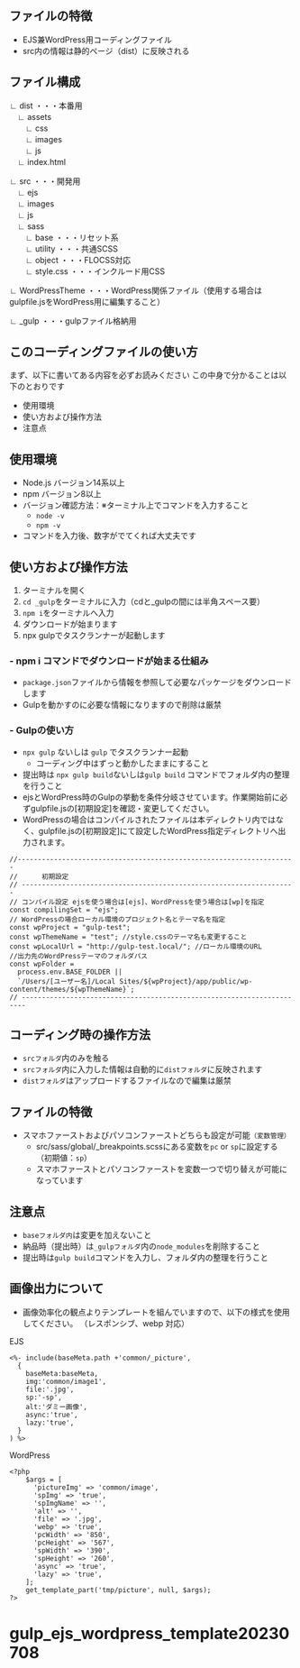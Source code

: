 ## ファイルの特徴
- EJS兼WordPress用コーディングファイル
- src内の情報は静的ページ（dist）に反映される


## ファイル構成  
∟ dist ・・・本番用  
　∟ assets  
　　∟ css  
　　∟ images  
　　∟ js  
　∟ index.html

∟ src ・・・開発用  
　∟ ejs  
　∟ images  
　∟ js  
　∟ sass  
　　∟ base ・・・リセット系    
　　∟ utility ・・・共通SCSS  
　　∟ object ・・・FLOCSS対応  
　　∟ style.css ・・・インクルード用CSS  

∟ WordPressTheme ・・・WordPress関係ファイル（使用する場合はgulpfile.jsをWordPress用に編集すること） 

∟ _gulp ・・・gulpファイル格納用 


## このコーディングファイルの使い方
まず、以下に書いてある内容を必ずお読みください
この中身で分かることは以下のとおりです

- 使用環境
- 使い方および操作方法
- 注意点
## 使用環境
- Node.js バージョン14系以上
- npm バージョン8以上
- バージョン確認方法：※ターミナル上でコマンドを入力すること
  - `node -v`
  - `npm -v`
- コマンドを入力後、数字がでてくれば大丈夫です
## 使い方および操作方法
1. ターミナルを開く
2. `cd _gulp`をターミナルに入力（cdと_gulpの間には半角スペース要）
3. `npm i`をターミナルへ入力
4. ダウンロードが始まります
5. npx gulpでタスクランナーが起動します
### - npm i コマンドでダウンロードが始まる仕組み
- `package.json`ファイルから情報を参照して必要なパッケージをダウンロードします
- Gulpを動かすのに必要な情報になりますので削除は厳禁

### - Gulpの使い方
- `npx gulp` ないしは `gulp` でタスクランナー起動
  - コーディング中はずっと動かしたままにすること
- 提出時は `npx gulp build`ないしは`gulp build` コマンドでフォルダ内の整理を行うこと 
- ejsとWordPress時のGulpの挙動を条件分岐させています。作業開始前に必ずgulpfile.jsの[初期設定]を確認・変更してください。 
- WordPressの場合はコンパイルされたファイルは本ディレクトリ内ではなく、gulpfile.jsの[初期設定]にて設定したWordPress指定ディレクトリへ出力されます。
```
//---------------------------------------------------------------------
//      初期設定
// --------------------------------------------------------------------
// コンパイル設定 ejsを使う場合は[ejs]、WordPressを使う場合は[wp]を指定
const compilingSet = "ejs";
// WordPressの場合ローカル環境のプロジェクト名とテーマ名を指定
const wpProject = "gulp-test";
const wpThemeName = "test"; //style.cssのテーマ名も変更すること
const wpLocalUrl = "http://gulp-test.local/"; //ローカル環境のURL
//出力先のWordPressテーマのフォルダパス
const wpFolder =
  process.env.BASE_FOLDER ||
  `/Users/[ユーザー名]/Local Sites/${wpProject}/app/public/wp-content/themes/${wpThemeName}`;
// -----------------------------------------------------------------------
```

## コーディング時の操作方法
- `srcフォルダ`内のみを触る
- `srcフォルダ`内に入力した情報は自動的に`distフォルダ`に反映されます
- `distフォルダ`はアップロードするファイルなので編集は厳禁

## ファイルの特徴
- スマホファーストおよびパソコンファーストどちらも設定が可能`（変数管理）`
  - src/sass/global/_breakpoints.scssにある変数を`pc` or `sp`に設定する（初期値：`sp`）
  - スマホファーストとパソコンファーストを変数一つで切り替えが可能になっています
  
## 注意点
- `baseフォルダ内`は変更を加えないこと
- 納品時（提出時）は`_gulpフォルダ`内の`node_modules`を削除すること
- 提出時は`gulp build`コマンドを入力し、フォルダ内の整理を行うこと 
## 画像出力について

- 画像効率化の観点よりテンプレートを組んでいますので、以下の様式を使用してください。 （レスポンシブ、webp 対応）

EJS

```
<%- include(baseMeta.path +'common/_picture',
  {
    baseMeta:baseMeta,
    img:'common/image1',
    file:'.jpg',
    sp:'-sp',
    alt:'ダミー画像',
    async:'true',
    lazy:'true',
  }
) %>
```

WordPress

```
<?php
    $args = [
      'pictureImg' => 'common/image',
      'spImg' => 'true',
      'spImgName' => '',
      'alt' => '',
      'file' => '.jpg',
      'webp' => 'true',
      'pcWidth' => '850',
      'pcHeight' => '567',
      'spWidth' => '390',
      'spHeight' => '260',
      'async' => 'true',
      'lazy' => 'true',
    ];
    get_template_part('tmp/picture', null, $args);
?>
```
# gulp_ejs_wordpress_template20230708

